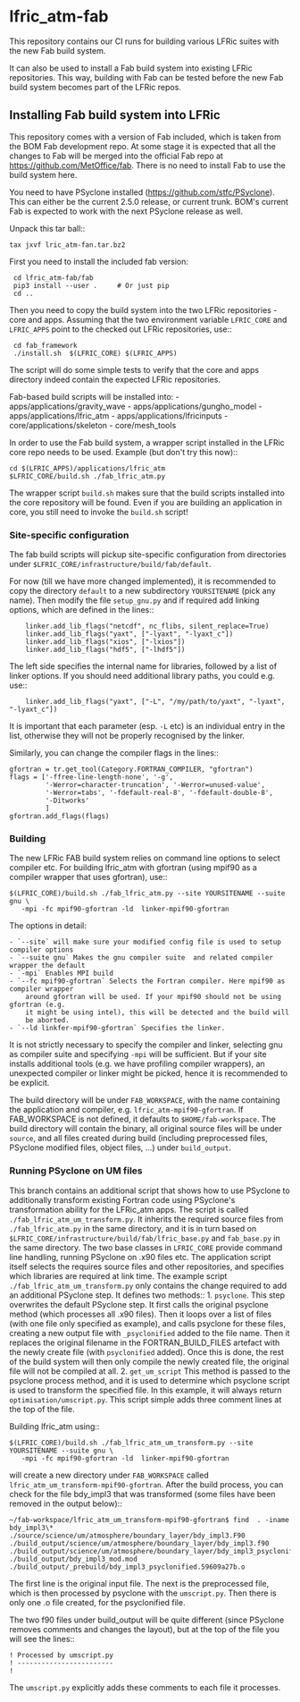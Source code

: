# lfric_atm-fab

This repository contains our CI runs for building various LFRic suites with
the new Fab build system.

It can also be used to install a Fab build system into existing LFRic repositories.
This way, building with Fab can be tested before the new Fab build system becomes
part of the LFRic repos.

## Installing Fab build system into LFRic
This repository comes with a version of Fab included, which is taken from the
BOM Fab development repo. At some stage it is expected that all the changes to Fab
will be merged into the official Fab repo at https://github.com/MetOffice/fab.
There is no need to install Fab to use the build system here.

You need to have PSyclone installed (https://github.com/stfc/PSyclone). This can
either be the current 2.5.0 release, or current trunk. BOM's current Fab is expected
to work with the next PSyclone release as well.

Unpack this tar ball::

    tax jxvf lric_atm-fan.tar.bz2

First you need to install the included fab version:

     cd lfric_atm-fab/fab
     pip3 install --user .     # Or just pip
     cd ..

Then you need to copy the build system into the two LFRic repositories - core and apps.
Assuming that the two environment variable `LFRIC_CORE` and `LFRIC_APPS` point to the
checked out LFRic repositories, use::

     cd fab_framework
     ./install.sh  $(LFRIC_CORE) $(LFRIC_APPS)

The script will do some simple tests to verify that the core and apps directory
indeed contain the expected LFRic repositories.

Fab-based build scripts will be installed into:
	- apps/applications/gravity_wave
	- apps/applications/gungho_model
	- apps/applications/lfric_atm
	- apps/applications/lfricinputs
	- core/applications/skeleton
	- core/mesh_tools

In order to use the Fab build system, a wrapper script installed in the LFRic core
repo needs to be used. Example (but don't try this now)::

    cd $(LFRIC_APPS)/applications/lfric_atm
    $LFRIC_CORE/build.sh ./fab_lfric_atm.py

The wrapper script `build.sh` makes sure that the build scripts installed into the
core repository will be found. Even if you are building an application in core,
you still need to invoke the `build.sh` script!

### Site-specific configuration

The fab build scripts will pickup site-specific configuration from directories under
`$LFRIC_CORE/infrastructure/build/fab/default`.

For now (till we have more changed implemented), it is recommended to copy
the directory `default` to a new subdirectory `YOURSITENAME` (pick any name).
Then modify the file `setup_gnu.py` and if required add linking options, which are
defined in the lines::

        linker.add_lib_flags("netcdf", nc_flibs, silent_replace=True)
        linker.add_lib_flags("yaxt", ["-lyaxt", "-lyaxt_c"])
        linker.add_lib_flags("xios", ["-lxios"])
        linker.add_lib_flags("hdf5", ["-lhdf5"])

The left side specifies the internal name for libraries, followed by a list
of linker options. If you should need additional library paths, you could e.g. use::

        linker.add_lib_flags("yaxt", ["-L", "/my/path/to/yaxt", "-lyaxt", "-lyaxt_c"])

It is important that each parameter (esp. `-L` etc) is an individual entry in the
list, otherwise they will not be properly recognised by the linker.

Similarly, you can change the compiler flags in the lines::

    gfortran = tr.get_tool(Category.FORTRAN_COMPILER, "gfortran")
    flags = ['-ffree-line-length-none', '-g',
             '-Werror=character-truncation', '-Werror=unused-value',
             '-Werror=tabs', '-fdefault-real-8', '-fdefault-double-8',
             '-Ditworks'
             ]
    gfortran.add_flags(flags)

### Building
The new LFRic FAB build system relies on command line options to select compiler etc.
For building lfric_atm with gfortran (using mpif90 as a compiler wrapper that uses
gfortran), use::


    $(LFRIC_CORE)/build.sh ./fab_lfric_atm.py --site YOURSITENAME --suite gnu \
       -mpi -fc mpif90-gfortran -ld  linker-mpif90-gfortran

The options in detail:

    - `--site` will make sure your modified config file is used to setup compiler options
    - `--suite gnu` Makes the gnu compiler suite  and related compiler wrapper the default
    - `-mpi` Enables MPI build
    - `--fc mpif90-gfortran` Selects the Fortran compiler. Here mpif90 as compiler wrapper
        around gfortran will be used. If your mpif90 should not be using gfortran (e.g. 
        it might be using intel), this will be detected and the build will
        be aborted.
    - `--ld linkfer-mpif90-gfortran` Specifies the linker.


It is not strictly necessary to specify the compiler and linker, selecting gnu as
compiler suite and specifying `-mpi` will be sufficient. But if your site installs
additional tools (e.g. we have profiling compiler wrappers), an unexpected compiler
or linker might be picked, hence it is recommended to be explicit.

The build directory will be under `FAB_WORKSPACE`, with the name containing the application
and compiler, e.g. `lfric_atm-mpif90-gfortran`. If FAB_WORKSPACE is not defined, it defaults
to `$HOME/fab-workspace`. The build directory will contain the binary, all original
source files will be under `source`, and all files created during build (including 
preprocessed files, PSyclone modified files, object files, ...) under `build_output`.

### Running PSyclone on UM files
This branch contains an additional script that shows how to use PSyclone to
additionally transform existing Fortran code using PSyclone's transformation ability
for the LFRic_atm apps. The script is called `./fab_lfric_atm_um_transform.py`.
It inherits the required source files from `./fab_lfric_atm.py` in the same directory,
and it is in turn based on `$LFRIC_CORE/infrastructure/build/fab/lfric_base.py` and
`fab_base.py` in the same directory. The two base classes in `LFRIC_CORE` provide
command line handling, running PSyclone on .x90 files etc. The application script
itself selects the requires source files and other repositories, and specifies
which libraries are required at link time. The example script 
`./fab_lfric_atm_um_transform.py` only contains the change required to add
an additional PSyclone step. It defines two methods::
     1. `psyclone`. This step overwrites the default PSyclone step. It first calls
        the original psyclone method (which processes all .x90 files). Then it
        loops over a list of files (with one file only specified as example),
        and calls psyclone for these files, creating a new output file with
        `_psyclonified` added to the file name. Then it replaces the original
        filename in the FORTRAN_BUILD_FILES artefact with the newly create file
        (with `psyclonified` added). Once this is done, the rest of the build
        system will then only compile the newly created file, the original file
        will not be compiled at all.
     2. `get_um_script` This method is passed to the psyclone process method, and
        it is used to determine which psyclone script is used to transform the
        specified file. In this example, it will always return
        `optimisation/umscript.py`. This script simple adds three comment lines
        at the top of the file.

Building lfric_atm using::

    $(LFRIC_CORE)/build.sh ./fab_lfric_atm_um_transform.py --site YOURSITENAME --suite gnu \
       -mpi -fc mpif90-gfortran -ld  linker-mpif90-gfortran

will create a new directory under `FAB_WORKSPACE` called 
`lfric_atm_um_transform-mpif90-gfortran`. After the build process, you can check for
the file bdy_impl3 that was transformed (some files have been removed in the output
below)::

	~/fab-workspace/lfric_atm_um_transform-mpif90-gfortran$ find  . -iname bdy_impl3\*
	./source/science/um/atmosphere/boundary_layer/bdy_impl3.F90
	./build_output/science/um/atmosphere/boundary_layer/bdy_impl3.f90
	./build_output/science/um/atmosphere/boundary_layer/bdy_impl3_psyclonified.f90
	./build_output/bdy_impl3_mod.mod
	./build_output/_prebuild/bdy_impl3_psyclonified.59609a27b.o

The first line is the original input file. The next is the preprocessed file, which
is then processed by psyclone with the `umscript.py`. Then there is only one
.o file created, for the psyclonified file.

The two f90 files under build_output will be quite different (since PSyclone removes
comments and changes the layout), but at the top of the file you will see the lines::

	! Processed by umscript.py
	! ------------------------
	! 

The `umscript.py` explicitly adds these comments to each file it processes.
